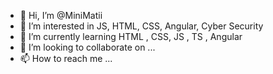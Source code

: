 - 👋 Hi, I’m @MiniMatii
- 👀 I’m interested in JS, HTML, CSS, Angular, Cyber Security
- 🌱 I’m currently learning HTML , CSS, JS , TS , Angular
- 💞️ I’m looking to collaborate on ...
- 📫 How to reach me ...

<!---
MiniMatii/MiniMatii is a ✨ special ✨ repository because its `README.md` (this file) appears on your GitHub profile.
You can click the Preview link to take a look at your changes.
--->
